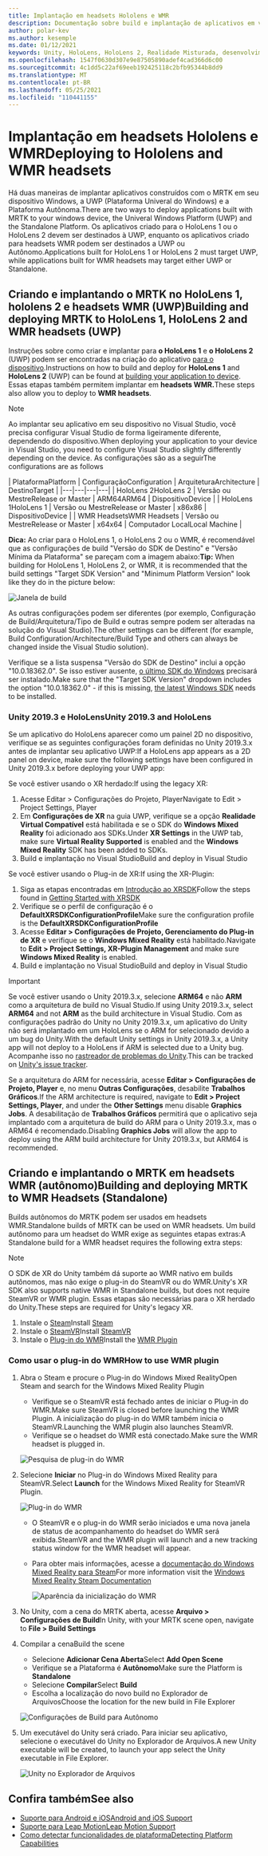 ```yaml
---
title: Implantação em headsets Hololens e WMR
description: Documentação sobre build e implantação de aplicativos em vários dispositivos.
author: polar-kev
ms.author: kesemple
ms.date: 01/12/2021
keywords: Unity, HoloLens, HoloLens 2, Realidade Misturada, desenvolvimento, MRTK, Visual Studio
ms.openlocfilehash: 1547f0630d307e9e87505890adef4cad366d6c00
ms.sourcegitcommit: 4c1dd5c22af69eeb192425118c2bfb95344b8dd9
ms.translationtype: MT
ms.contentlocale: pt-BR
ms.lasthandoff: 05/25/2021
ms.locfileid: "110441155"
---
```

# <a name="deploying-to-hololens-and-wmr-headsets"></a><span data-ttu-id="03c1c-104">Implantação em headsets Hololens e WMR</span><span class="sxs-lookup"><span data-stu-id="03c1c-104">Deploying to Hololens and WMR headsets</span></span>

<span data-ttu-id="03c1c-105">Há duas maneiras de implantar aplicativos construídos com o MRTK em seu dispositivo Windows, a UWP (Plataforma Univeral do Windows) e a Plataforma Autônoma.</span><span class="sxs-lookup"><span data-stu-id="03c1c-105">There are two ways to deploy applications built with MRTK to your windows device, the Univeral Windows Platform (UWP) and the Standalone Platform.</span></span> <span data-ttu-id="03c1c-106">Os aplicativos criado para o HoloLens 1 ou o HoloLens 2 devem ser destinados à UWP, enquanto os aplicativos criado para headsets WMR podem ser destinados a UWP ou Autônomo.</span><span class="sxs-lookup"><span data-stu-id="03c1c-106">Applications built for HoloLens 1 or HoloLens 2 must target UWP, while applications built for WMR headsets may target either UWP or Standalone.</span></span>

## <a name="building-and-deploying-mrtk-to-hololens-1-hololens-2-and-wmr-headsets-uwp"></a><span data-ttu-id="03c1c-107">Criando e implantando o MRTK no HoloLens 1, hololens 2 e headsets WMR (UWP)</span><span class="sxs-lookup"><span data-stu-id="03c1c-107">Building and deploying MRTK to HoloLens 1, HoloLens 2 and WMR headsets (UWP)</span></span>

<span data-ttu-id="03c1c-108">Instruções sobre como criar e implantar para **o HoloLens 1** e **o HoloLens 2** (UWP) podem ser encontradas na criação do aplicativo [para o dispositivo](/windows/mixed-reality/mrlearning-base-ch1#build-your-application-to-your-device).</span><span class="sxs-lookup"><span data-stu-id="03c1c-108">Instructions on how to build and deploy for **HoloLens 1** and **HoloLens 2** (UWP) can be found at [building your application to device](/windows/mixed-reality/mrlearning-base-ch1#build-your-application-to-your-device).</span></span> <span data-ttu-id="03c1c-109">Essas etapas também permitem implantar em **headsets WMR.**</span><span class="sxs-lookup"><span data-stu-id="03c1c-109">These steps also allow you to deploy to **WMR headsets**.</span></span>

> [!NOTE]
> <span data-ttu-id="03c1c-110">Ao implantar seu aplicativo em seu dispositivo no Visual Studio, você precisa configurar Visual Studio de forma ligeiramente diferente, dependendo do dispositivo.</span><span class="sxs-lookup"><span data-stu-id="03c1c-110">When deploying your application to your device in Visual Studio, you need to configure Visual Studio slightly differently depending on the device.</span></span> <span data-ttu-id="03c1c-111">As configurações são as a seguir</span><span class="sxs-lookup"><span data-stu-id="03c1c-111">The configurations are as follows</span></span>
>
>| <span data-ttu-id="03c1c-112">Plataforma</span><span class="sxs-lookup"><span data-stu-id="03c1c-112">Platform</span></span> | <span data-ttu-id="03c1c-113">Configuração</span><span class="sxs-lookup"><span data-stu-id="03c1c-113">Configuration</span></span> | <span data-ttu-id="03c1c-114">Arquitetura</span><span class="sxs-lookup"><span data-stu-id="03c1c-114">Architecture</span></span> | <span data-ttu-id="03c1c-115">Destino</span><span class="sxs-lookup"><span data-stu-id="03c1c-115">Target</span></span> |
|---|---|---|---|
| <span data-ttu-id="03c1c-116">HoloLens 2</span><span class="sxs-lookup"><span data-stu-id="03c1c-116">HoloLens 2</span></span> | <span data-ttu-id="03c1c-117">Versão ou Mestre</span><span class="sxs-lookup"><span data-stu-id="03c1c-117">Release or Master</span></span> | <span data-ttu-id="03c1c-118">ARM64</span><span class="sxs-lookup"><span data-stu-id="03c1c-118">ARM64</span></span> | <span data-ttu-id="03c1c-119">Dispositivo</span><span class="sxs-lookup"><span data-stu-id="03c1c-119">Device</span></span> |
| <span data-ttu-id="03c1c-120">HoloLens 1</span><span class="sxs-lookup"><span data-stu-id="03c1c-120">HoloLens 1</span></span> | <span data-ttu-id="03c1c-121">Versão ou Mestre</span><span class="sxs-lookup"><span data-stu-id="03c1c-121">Release or Master</span></span> | <span data-ttu-id="03c1c-122">x86</span><span class="sxs-lookup"><span data-stu-id="03c1c-122">x86</span></span> | <span data-ttu-id="03c1c-123">Dispositivo</span><span class="sxs-lookup"><span data-stu-id="03c1c-123">Device</span></span> |
| <span data-ttu-id="03c1c-124">WMR Headsets</span><span class="sxs-lookup"><span data-stu-id="03c1c-124">WMR Headsets</span></span> | <span data-ttu-id="03c1c-125">Versão ou Mestre</span><span class="sxs-lookup"><span data-stu-id="03c1c-125">Release or Master</span></span> | <span data-ttu-id="03c1c-126">x64</span><span class="sxs-lookup"><span data-stu-id="03c1c-126">x64</span></span> | <span data-ttu-id="03c1c-127">Computador Local</span><span class="sxs-lookup"><span data-stu-id="03c1c-127">Local Machine</span></span> |

<span data-ttu-id="03c1c-128">**Dica:** Ao criar para o HoloLens 1, o HoloLens 2 ou o WMR, é recomendável que as configurações de build "Versão do SDK de Destino" e "Versão Mínima da Plataforma" se pareçam com a imagem abaixo:</span><span class="sxs-lookup"><span data-stu-id="03c1c-128">**Tip:** When building for HoloLens 1, HoloLens 2, or WMR, it is recommended that the build settings "Target SDK Version" and "Minimum Platform Version" look like they do in the picture below:</span></span>

![Janela de build](../features/images/getting-started/BuildWindow.png)

<span data-ttu-id="03c1c-130">As outras configurações podem ser diferentes (por exemplo, Configuração de Build/Arquitetura/Tipo de Build e outras sempre podem ser alteradas na solução do Visual Studio).</span><span class="sxs-lookup"><span data-stu-id="03c1c-130">The other settings can be different (for example, Build Configuration/Architecture/Build Type and others can always be changed inside the Visual Studio solution).</span></span>

<span data-ttu-id="03c1c-131">Verifique se a lista suspensa "Versão do SDK de Destino" inclui a opção "10.0.18362.0". Se isso estiver ausente, [o último SDK do Windows](https://developer.microsoft.com/windows/downloads/windows-10-sdk) precisará ser instalado.</span><span class="sxs-lookup"><span data-stu-id="03c1c-131">Make sure that the "Target SDK Version" dropdown includes the option "10.0.18362.0" - if this is missing, [the latest Windows SDK](https://developer.microsoft.com/windows/downloads/windows-10-sdk) needs to be installed.</span></span>

### <a name="unity-20193-and-hololens"></a><span data-ttu-id="03c1c-132">Unity 2019.3 e HoloLens</span><span class="sxs-lookup"><span data-stu-id="03c1c-132">Unity 2019.3 and HoloLens</span></span>

<span data-ttu-id="03c1c-133">Se um aplicativo do HoloLens aparecer como um painel 2D no dispositivo, verifique se as seguintes configurações foram definidas no Unity 2019.3.x antes de implantar seu aplicativo UWP:</span><span class="sxs-lookup"><span data-stu-id="03c1c-133">If a HoloLens app appears as a 2D panel on device, make sure the following settings have been configured in Unity 2019.3.x before deploying your UWP app:</span></span>

<span data-ttu-id="03c1c-134">Se você estiver usando o XR herdado:</span><span class="sxs-lookup"><span data-stu-id="03c1c-134">If using the legacy XR:</span></span>

1. <span data-ttu-id="03c1c-135">Acesse Editar > Configurações do Projeto, Player</span><span class="sxs-lookup"><span data-stu-id="03c1c-135">Navigate to Edit > Project Settings, Player</span></span>
1. <span data-ttu-id="03c1c-136">Em **Configurações de XR** na guia UWP, verifique se a opção **Realidade Virtual Compatível** está habilitada e se o SDK do **Windows Mixed Reality** foi adicionado aos SDKs.</span><span class="sxs-lookup"><span data-stu-id="03c1c-136">Under **XR Settings** in the UWP tab, make sure **Virtual Reality Supported** is enabled and the **Windows Mixed Reality** SDK has been added to SDKs.</span></span>
1. <span data-ttu-id="03c1c-137">Build e implantação no Visual Studio</span><span class="sxs-lookup"><span data-stu-id="03c1c-137">Build and deploy in Visual Studio</span></span>

<span data-ttu-id="03c1c-138">Se você estiver usando o Plug-in de XR:</span><span class="sxs-lookup"><span data-stu-id="03c1c-138">If using the XR-Plugin:</span></span>

1. <span data-ttu-id="03c1c-139">Siga as etapas encontradas em [Introdução ao XRSDK](../configuration/getting-started-with-mrtk-and-xrsdk.md)</span><span class="sxs-lookup"><span data-stu-id="03c1c-139">Follow the steps found in [Getting Started with XRSDK](../configuration/getting-started-with-mrtk-and-xrsdk.md)</span></span>
1. <span data-ttu-id="03c1c-140">Verifique se o perfil de configuração é o **DefaultXRSDKConfigurationProfile**</span><span class="sxs-lookup"><span data-stu-id="03c1c-140">Make sure the configuration profile is the **DefaultXRSDKConfigurationProfile**</span></span>
1. <span data-ttu-id="03c1c-141">Acesse **Editar > Configurações de Projeto, Gerenciamento do Plug-in de XR** e verifique se o **Windows Mixed Reality** está habilitado.</span><span class="sxs-lookup"><span data-stu-id="03c1c-141">Navigate to **Edit > Project Settings, XR-Plugin Management** and make sure **Windows Mixed Reality** is enabled.</span></span>
1. <span data-ttu-id="03c1c-142">Build e implantação no Visual Studio</span><span class="sxs-lookup"><span data-stu-id="03c1c-142">Build and deploy in Visual Studio</span></span>

>[!IMPORTANT]
> <span data-ttu-id="03c1c-143">Se você estiver usando o Unity 2019.3.x, selecione **ARM64** e não **ARM** como a arquitetura de build no Visual Studio.</span><span class="sxs-lookup"><span data-stu-id="03c1c-143">If using Unity 2019.3.x, select **ARM64** and not **ARM** as the build architecture in Visual Studio.</span></span> <span data-ttu-id="03c1c-144">Com as configurações padrão do Unity no Unity 2019.3.x, um aplicativo do Unity não será implantado em um HoloLens se o ARM for selecionado devido a um bug do Unity.</span><span class="sxs-lookup"><span data-stu-id="03c1c-144">With the default Unity settings in Unity 2019.3.x, a Unity app will not deploy to a HoloLens if ARM is selected due to a Unity bug.</span></span> <span data-ttu-id="03c1c-145">Acompanhe isso no [rastreador de problemas do Unity](https://issuetracker.unity3d.com/issues/enabling-graphics-jobs-in-2019-dot-3-x-results-in-a-crash-or-nothing-rendering-on-hololens-2).</span><span class="sxs-lookup"><span data-stu-id="03c1c-145">This can be tracked on [Unity's issue tracker](https://issuetracker.unity3d.com/issues/enabling-graphics-jobs-in-2019-dot-3-x-results-in-a-crash-or-nothing-rendering-on-hololens-2).</span></span>
>
> <span data-ttu-id="03c1c-146">Se a arquitetura do ARM for necessária, acesse **Editar > Configurações de Projeto, Player** e, no menu **Outras Configurações**, desabilite **Trabalhos Gráficos**.</span><span class="sxs-lookup"><span data-stu-id="03c1c-146">If the ARM architecture is required, navigate to **Edit > Project Settings, Player**, and under the **Other Settings** menu disable **Graphics Jobs**.</span></span> <span data-ttu-id="03c1c-147">A desabilitação de **Trabalhos Gráficos** permitirá que o aplicativo seja implantado com a arquitetura de build do ARM para o Unity 2019.3.x, mas o ARM64 é recomendado.</span><span class="sxs-lookup"><span data-stu-id="03c1c-147">Disabling **Graphics Jobs** will allow the app to deploy using the ARM build architecture for Unity 2019.3.x, but ARM64 is recommended.</span></span>

## <a name="building-and-deploying-mrtk-to-wmr-headsets-standalone"></a><span data-ttu-id="03c1c-148">Criando e implantando o MRTK em headsets WMR (autônomo)</span><span class="sxs-lookup"><span data-stu-id="03c1c-148">Building and deploying MRTK to WMR Headsets (Standalone)</span></span>

<span data-ttu-id="03c1c-149">Builds autônomos do MRTK podem ser usados em headsets WMR.</span><span class="sxs-lookup"><span data-stu-id="03c1c-149">Standalone builds of MRTK can be used on WMR headsets.</span></span> <span data-ttu-id="03c1c-150">Um build autônomo para um headset do WMR exige as seguintes etapas extras:</span><span class="sxs-lookup"><span data-stu-id="03c1c-150">A Standalone build for a WMR headset requires the following extra steps:</span></span>

> [!NOTE]
> <span data-ttu-id="03c1c-151">O SDK de XR do Unity também dá suporte ao WMR nativo em builds autônomos, mas não exige o plug-in do SteamVR ou do WMR.</span><span class="sxs-lookup"><span data-stu-id="03c1c-151">Unity's XR SDK also supports native WMR in Standalone builds, but does not require SteamVR or WMR plugin.</span></span> <span data-ttu-id="03c1c-152">Essas etapas são necessárias para o XR herdado do Unity.</span><span class="sxs-lookup"><span data-stu-id="03c1c-152">These steps are required for Unity's legacy XR.</span></span>

1. <span data-ttu-id="03c1c-153">Instale o [Steam](https://store.steampowered.com/about/)</span><span class="sxs-lookup"><span data-stu-id="03c1c-153">Install [Steam](https://store.steampowered.com/about/)</span></span>
1. <span data-ttu-id="03c1c-154">Instale o [SteamVR](https://store.steampowered.com/app/250820/SteamVR/)</span><span class="sxs-lookup"><span data-stu-id="03c1c-154">Install [SteamVR](https://store.steampowered.com/app/250820/SteamVR/)</span></span>
1. <span data-ttu-id="03c1c-155">Instale o [Plug-in do WMR](https://store.steampowered.com/app/719950/Windows_Mixed_Reality_for_SteamVR/)</span><span class="sxs-lookup"><span data-stu-id="03c1c-155">Install the [WMR Plugin](https://store.steampowered.com/app/719950/Windows_Mixed_Reality_for_SteamVR/)</span></span>

### <a name="how-to-use-wmr-plugin"></a><span data-ttu-id="03c1c-156">Como usar o plug-in do WMR</span><span class="sxs-lookup"><span data-stu-id="03c1c-156">How to use WMR plugin</span></span>

1. <span data-ttu-id="03c1c-157">Abra o Steam e procure o Plug-in do Windows Mixed Reality</span><span class="sxs-lookup"><span data-stu-id="03c1c-157">Open Steam and search for the Windows Mixed Reality Plugin</span></span>
    - <span data-ttu-id="03c1c-158">Verifique se o SteamVR está fechado antes de iniciar o Plug-in do WMR.</span><span class="sxs-lookup"><span data-stu-id="03c1c-158">Make sure SteamVR is closed before launching the WMR Plugin.</span></span> <span data-ttu-id="03c1c-159">A inicialização do plug-in do WMR também inicia o SteamVR.</span><span class="sxs-lookup"><span data-stu-id="03c1c-159">Launching the WMR plugin also launches SteamVR.</span></span>
    - <span data-ttu-id="03c1c-160">Verifique se o headset do WMR está conectado.</span><span class="sxs-lookup"><span data-stu-id="03c1c-160">Make sure the WMR headset is plugged in.</span></span>

    ![Pesquisa de plug-in do WMR](../features/images/build-deploy/WMR/SteamSearchWMRPlugin.png)

1. <span data-ttu-id="03c1c-162">Selecione **Iniciar** no Plug-in do Windows Mixed Reality para SteamVR.</span><span class="sxs-lookup"><span data-stu-id="03c1c-162">Select **Launch** for the Windows Mixed Reality for SteamVR Plugin.</span></span>

    ![Plug-in do WMR](../features/images/build-deploy/WMR/WMRPlugin.png)

    - <span data-ttu-id="03c1c-164">O SteamVR e o plug-in do WMR serão iniciados e uma nova janela de status de acompanhamento do headset do WMR será exibida.</span><span class="sxs-lookup"><span data-stu-id="03c1c-164">SteamVR and the WMR plugin will launch and a new tracking status window for the WMR headset will appear.</span></span>
    - <span data-ttu-id="03c1c-165">Para obter mais informações, acesse a [documentação do Windows Mixed Reality para Steam](https://support.microsoft.com/help/4053622/windows-10-play-steamvr-games-in-windows-mixed-reality)</span><span class="sxs-lookup"><span data-stu-id="03c1c-165">For more information visit the [Windows Mixed Reality Steam Documentation](https://support.microsoft.com/help/4053622/windows-10-play-steamvr-games-in-windows-mixed-reality)</span></span>

        ![Aparência da inicialização do WMR](../features/images/build-deploy/WMR/WMRPluginActive.png)

1. <span data-ttu-id="03c1c-167">No Unity, com a cena do MRTK aberta, acesse **Arquivo > Configurações de Build**</span><span class="sxs-lookup"><span data-stu-id="03c1c-167">In Unity, with your MRTK scene open, navigate to **File > Build Settings**</span></span>

1. <span data-ttu-id="03c1c-168">Compilar a cena</span><span class="sxs-lookup"><span data-stu-id="03c1c-168">Build the scene</span></span>
    - <span data-ttu-id="03c1c-169">Selecione **Adicionar Cena Aberta**</span><span class="sxs-lookup"><span data-stu-id="03c1c-169">Select **Add Open Scene**</span></span>
    - <span data-ttu-id="03c1c-170">Verifique se a Plataforma é **Autônomo**</span><span class="sxs-lookup"><span data-stu-id="03c1c-170">Make sure the Platform is **Standalone**</span></span>
    - <span data-ttu-id="03c1c-171">Selecione **Compilar**</span><span class="sxs-lookup"><span data-stu-id="03c1c-171">Select **Build**</span></span>
    - <span data-ttu-id="03c1c-172">Escolha a localização do novo build no Explorador de Arquivos</span><span class="sxs-lookup"><span data-stu-id="03c1c-172">Choose the location for the new build in File Explorer</span></span>

    ![Configurações de Build para Autônomo](../features/images/build-deploy/WMR/BuildSettingsStandaloneUnity.png)

1. <span data-ttu-id="03c1c-174">Um executável do Unity será criado. Para iniciar seu aplicativo, selecione o executável do Unity no Explorador de Arquivos.</span><span class="sxs-lookup"><span data-stu-id="03c1c-174">A new Unity executable will be created, to launch your app select the Unity executable in File Explorer.</span></span>

    ![Unity no Explorador de Arquivos](../features/images/build-deploy/WMR/FileExplorerUnityExe.png)

## <a name="see-also"></a><span data-ttu-id="03c1c-176">Confira também</span><span class="sxs-lookup"><span data-stu-id="03c1c-176">See also</span></span>

- [<span data-ttu-id="03c1c-177">Suporte para Android e iOS</span><span class="sxs-lookup"><span data-stu-id="03c1c-177">Android and iOS Support</span></span>](using-ar-foundation.md)
- [<span data-ttu-id="03c1c-178">Suporte para Leap Motion</span><span class="sxs-lookup"><span data-stu-id="03c1c-178">Leap Motion Support</span></span>](leap-motion-mrtk.md)
- [<span data-ttu-id="03c1c-179">Como detectar funcionalidades de plataforma</span><span class="sxs-lookup"><span data-stu-id="03c1c-179">Detecting Platform Capabilities</span></span>](detecting-platform-capabilities.md)